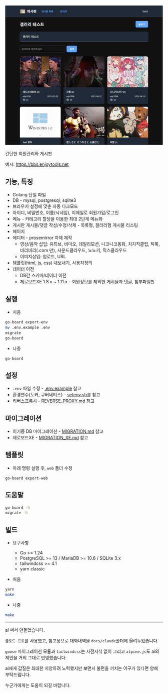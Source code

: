 ![Sample image](docs/sample1.png)

간단한 회원관리와 게시판

예시: https://bbs.enjoytools.net


## 기능, 특징

* Golang 단일 파일
* DB - mysql, postgresql, sqlite3
* 브라우저 설정에 맞춘 자동 다크모드
* 아이디, 비밀번호, 이름(닉네임), 이메일로 회원가입/로그인
* 메뉴 - 카테고리 할당을 이용한 최대 2단계 메뉴화
* 게시판 게시물/댓글 작성/수정/삭제 - 목록형, 갤러리형 게시물 리스팅
* 페이지
* 에디터 - prosemirror 자체 제작
    * 영상/음악 삽입: 유튜브, 비미오, 데일리모션, 니코니코동화, 치지직클립, 틱톡, 비리비리(.com 만), 사운드클라우드, 노노키, 믹스클라우드
    * 이미지삽입: 업로드, URL
* 템플릿(html, js, css) 내보내기, 사용자정의
* 데이터 이전
    * DB간 스키마/데이터 이전
    * 제로보드XE 1.8.x ~ 1.11.x - 회원정보를 제외한 게시물과 댓글, 첨부파일만


## 실행

* 처음
```sh
go-board export-env
mv .env.example .env
migrate
go-board
```

* 나중
```sh
go-board
```


## 설정

* `.env` 파일 수정 - [.env.example](docs/env_samples/.env.example) 참고
* 환경변수(도커, 쿠버네티스) - [setenv.sh](docs/env_samples/setenv.sh)를 참고
* 리버스프록시 - [REVERSE_PROXY.md](docs/REVERSE_PROXY.md) 참고


## 마이그레이션

* 이기종 DB 마이그레이션 - [MIGRATION.md](docs/MIGRATION.md) 참고
* 제로보드XE - [MIGRATION_XE.md](docs/MIGRATION_XE.md) 참고


## 템플릿

* 아래 명령 실행 후, `web` 폴더 수정
```sh
go-board export-web
```


## 도움말

```sh
go-board -h
migrate -h
```


## 빌드

* 요구사항
    * Go >= 1.24
    * PostgreSQL >= 13 / MariaDB >= 10.6 / SQLite 3.x
    * tailwindcss >= 4.1
    * yarn classic

* 처음
```sh
yarn
make
```

* 나중
```sh
make
```


----

ai 써서 만들었습니다.

`클로드 프로`를 사용했고, 참고용으로 대화내역을 `docs/claude`폴더에 올려두었습니다.

`goose` 마이그레이션 모듈과 `tailwindcss`는 사전지식 없이 그리고 `alpine.js`도 ai의 제안을 거의 그대로 반영했습니다.

ai에게 갑질은 최대한 지양하려 노력했지만 보면서 불편을 끼치는 어구가 있다면 양해 부탁드립니다.

누군가에게는 도움이 되길 바랍니다.
